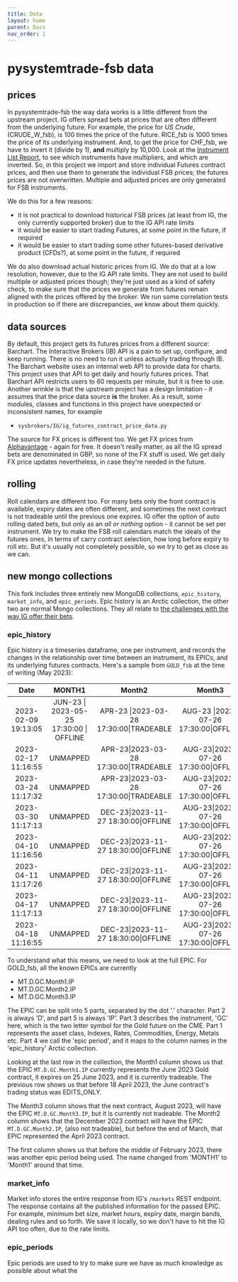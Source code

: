 ```yaml
---
title: Data
layout: home
parent: Docs
nav_order: 1
---
```


# pysystemtrade-fsb data

## prices

In pysystemtrade-fsb the way data works is a little different from the upstream project. IG offers spread bets at prices that are often different from the underlying future. For example, the price for *US Crude*, (CRUDE_W_fsb), is 100 times the price of the future. RICE_fsb is 1000 times the price of its underlying instrument. And, to get the price for CHF_fsb, we have to invert it (divide by 1), **and** multiply by 10,000. Look at the [Instrument List Report](../reports/instruments.html), to see which instruments have multipliers, and which are inverted. So, in this project we import and store individual Futures contract prices, and then use them to generate the individual FSB prices; the futures prices are not overwritten. Multiple and adjusted prices are only generated for FSB instruments.

We do this for a few reasons:
- it is not practical to download historical FSB prices (at least from IG, the only currently supported broker) due to the IG API rate limits
- it would be easier to start trading Futures, at some point in the future, if required
- it would be easier to start trading some other futures-based derivative product (CFDs?), at some point in the future, if required

We do also download actual historic prices from IG. We do that at a low resolution, however, due to the IG API rate limits. They are not used to build multiple or adjusted prices though; they're just used as a kind of safety check, to make sure that the prices we generate from futures remain aligned with the prices offered by the broker. We run some correlation tests in production so if there are discrepancies, we know about them quickly.

## data sources

By default, this project gets its futures prices from a different source: Barchart. The Interactive Brokers (IB) API is a pain to set up, configure, and keep running. There is no need to run it unless actually trading through IB. The Barchart website uses an internal web API to provide data for charts. This project uses that API to get daily and hourly futures prices. That Barchart API restricts users to 60 requests per minute, but it is free to use. Another wrinkle is that the upstream project has a design limitation - it assumes that the price data source **is** the broker. As a result, some modules, classes and functions in this project have unexpected or inconsistent names, for example
- `sysbrokers/IG/ig_futures_contract_price_data.py`

The source for FX prices is different too. We get FX prices from [Alphavantage](https://www.alphavantage.co/) - again for free. It doesn't really matter, as all the IG spread bets are denominated in GBP, so none of the FX stuff is used. We get daily FX price updates nevertheless, in case they're needed in the future. 

## rolling

Roll calendars are different too. For many bets only the front contract is available, expiry dates are often different, and sometimes the next contract is not tradeable until the previous one expires. IG offer the option of auto rolling dated bets, but only as an *all or nothing* option - it cannot be set per instrument. We try to make the FSB roll calendars match the ideals of the futures ones, in terms of carry contract selection, how long before expiry to roll etc. But it's usually not completely possible, so we try to get as close as we can.

## new mongo collections

This fork includes three entirely new MongoDB collections, `epic_history`, `market_info`, and `epic_periods`. Epic history is an Arctic collection, the other two are normal Mongo collections. They all relate to [the challenges with the way IG offer their bets](https://github.com/bug-or-feature/pysystemtrade-fsb#challenges).

### epic_history

Epic history is a timeseries dataframe, one per instrument, and records the changes in the relationship over time between an instrument, its EPICs, and its underlying futures contracts. Here's a sample from `GOLD_fsb` at the time of writing (May 2023):

|         Date         |                      MONTH1                       |                        Month2                        |                       Month3                       | Month1 |
|:--------------------:|:-------------------------------------------------:|:----------------------------------------------------:|:--------------------------------------------------:|:------:|
| 2023-02-09 19:13:05  | JUN-23  &#x7c; 2023-05-25 17:30:00 &#x7c; OFFLINE |APR-23 &#x7c;2023-03-28 17:30:00&#x7c;TRADEABLE|AUG-23 &#x7c;2023-07-26 17:30:00&#x7c;OFFLINE| JUN-23 &#x7c;2023-05-25 17:30:00&#x7c;OFFLINE|
|2023-02-17 11:16:55|UNMAPPED|APR-23&#x7c;2023-03-28 17:30:00&#x7c;TRADEABLE|AUG-23&#x7c;2023-07-26 17:30:00&#x7c;OFFLINE|JUN-23&#x7c;2023-05-25 17:30:00&#x7c;OFFLINE|
|2023-03-24 11:17:32|UNMAPPED|APR-23&#x7c;2023-03-28 17:30:00&#x7c;TRADEABLE|AUG-23&#x7c;2023-07-26 17:30:00&#x7c;OFFLINE|JUN-23&#x7c;2023-05-25 17:30:00&#x7c;TRADEABLE|
|2023-03-30 11:17:13|UNMAPPED|DEC-23&#x7c;2023-11-27 18:30:00&#x7c;OFFLINE|AUG-23&#x7c;2023-07-26 17:30:00&#x7c;OFFLINE|JUN-23&#x7c;2023-05-25 17:30:00&#x7c;TRADEABLE|
|2023-04-10 11:16:56|UNMAPPED|DEC-23&#x7c;2023-11-27 18:30:00&#x7c;OFFLINE|AUG-23&#x7c;2023-07-26 17:30:00&#x7c;OFFLINE|JUN-23&#x7c;2023-05-25 17:30:00&#x7c;EDITS_ONLY|
|2023-04-11 11:17:26|UNMAPPED|DEC-23&#x7c;2023-11-27 18:30:00&#x7c;OFFLINE|AUG-23&#x7c;2023-07-26 17:30:00&#x7c;OFFLINE|JUN-23&#x7c;2023-05-25 17:30:00&#x7c;TRADEABLE|
|2023-04-17 11:17:13|UNMAPPED|DEC-23&#x7c;2023-11-27 18:30:00&#x7c;OFFLINE|AUG-23&#x7c;2023-07-26 17:30:00&#x7c;OFFLINE|JUN-23&#x7c;2023-05-25 17:30:00&#x7c;EDITS_ONLY|
|2023-04-18 11:16:55|UNMAPPED|DEC-23&#x7c;2023-11-27 18:30:00&#x7c;OFFLINE|AUG-23&#x7c;2023-07-26 17:30:00&#x7c;OFFLINE|JUN-23&#x7c;2023-05-25 17:30:00&#x7c;TRADEABLE|

To understand what this means, we need to look at the full EPIC. For GOLD_fsb, all the known EPICs are currently

- MT.D.GC.Month1.IP
- MT.D.GC.Month2.IP
- MT.D.GC.Month3.IP

The EPIC can be split into 5 parts, separated by the dot '.' character. Part 2 is always 'D', and part 5 is always 'IP'. Part 3 describes the instrument, 'GC' here, which is the two letter symbol for the Gold future on the CME. Part 1 represents the asset class, Indexes, Rates, Commodities, Energy, Metals etc. Part 4 we call the 'epic period', and it maps to the column names in the 'epic_history' Arctic collection. 

Looking at the last row in the collection, the Month1 column shows us that the EPIC `MT.D.GC.Month1.IP` currently represents the June 2023 Gold contract, it expires on 25 June 2023, and it is currently tradeable. The previous row shows us that before 18 April 2023, the June contract's trading status was EDITS_ONLY. 

The Month3 column shows that the next contract, August 2023, will have the EPIC `MT.D.GC.Month3.IP`, but it is currently not tradeable. The Month2 column shows that the December 2023 contract will have the EPIC `MT.D.GC.Month2.IP`, (also not tradeable), but before the end of March, that EPIC represented the April 2023 contract. 

The first column shows us that before the middle of February 2023, there was another epic period being used. The name changed from 'MONTH1' to 'Month1' around that time. 

### market_info

Market info stores the entire response from IG's `/markets` REST endpoint. The response contains all the published information for the passed EPIC. For example, minimum bet size, market hours, expiry date, margin bands, dealing rules and so forth. We save it locally, so we don't have to hit the IG API too often, due to the rate limits. 

### epic_periods

Epic periods are used to try to make sure we have as much knowledge as possible about what the  


